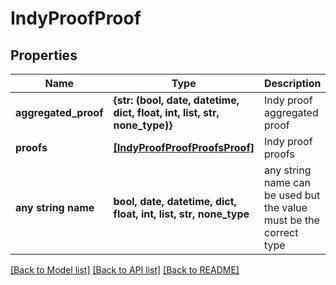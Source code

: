 # IndyProofProof


## Properties
Name | Type | Description | Notes
------------ | ------------- | ------------- | -------------
**aggregated_proof** | **{str: (bool, date, datetime, dict, float, int, list, str, none_type)}** | Indy proof aggregated proof | [optional] 
**proofs** | [**[IndyProofProofProofsProof]**](IndyProofProofProofsProof.md) | Indy proof proofs | [optional] 
**any string name** | **bool, date, datetime, dict, float, int, list, str, none_type** | any string name can be used but the value must be the correct type | [optional]

[[Back to Model list]](../README.md#documentation-for-models) [[Back to API list]](../README.md#documentation-for-api-endpoints) [[Back to README]](../README.md)


